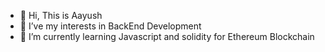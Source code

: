 - 👋 Hi, This is Aayush
- 👀 I’ve my interests in BackEnd Development
- 🌱 I’m currently learning Javascript and solidity for Ethereum Blockchain

<!---
Aayush2205/Aayush2205 is a ✨ special ✨ repository because its `README.md` (this file) appears on your GitHub profile.
You can click the Preview link to take a look at your changes.
--->
